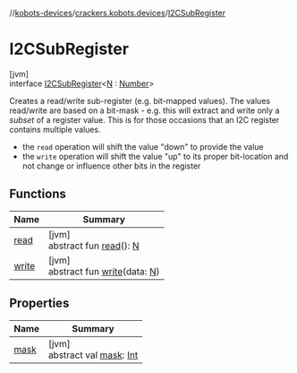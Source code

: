 //[kobots-devices](../../../index.md)/[crackers.kobots.devices](../index.md)/[I2CSubRegister](index.md)

# I2CSubRegister

[jvm]\
interface [I2CSubRegister](index.md)&lt;[N](index.md) : [Number](https://kotlinlang.org/api/latest/jvm/stdlib/kotlin/-number/index.html)&gt;

Creates a read/write sub-register (e.g. bit-mapped values). The values read/write are based on a bit-mask - e.g. this will extract and write only a *subset* of a register value. This is for those occasions that an I2C register contains multiple values.

- 
   the `read` operation will shift the value &quot;down&quot; to provide the value
- 
   the `write` operation will shift the value &quot;up&quot; to its proper bit-location and not change or influence other bits in the register

## Functions

| Name | Summary |
|---|---|
| [read](read.md) | [jvm]<br>abstract fun [read](read.md)(): [N](index.md) |
| [write](write.md) | [jvm]<br>abstract fun [write](write.md)(data: [N](index.md)) |

## Properties

| Name | Summary |
|---|---|
| [mask](mask.md) | [jvm]<br>abstract val [mask](mask.md): [Int](https://kotlinlang.org/api/latest/jvm/stdlib/kotlin/-int/index.html) |
